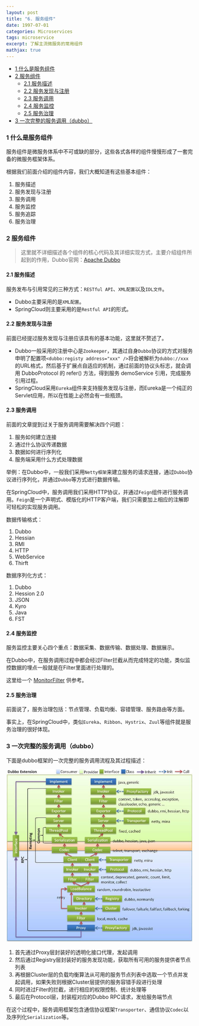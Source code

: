 ```yaml
---
layout: post
title: "6. 服务组件"
date: 1997-07-01
categories: Microservices
tags: microservice
excerpt: 了解主流微服务的常用组件
mathjax: true
---
```


- [1 什么是服务组件](#1-什么是服务组件)
- [2 服务组件](#2-服务组件)
  - [2.1 服务描述](#21-服务描述)
  - [2.2 服务发现与注册](#22-服务发现与注册)
  - [2.3 服务调用](#23-服务调用)
  - [2.4 服务监控](#24-服务监控)
  - [2.5 服务治理](#25-服务治理)
- [3 一次完整的服务调用（dubbo）](#3-一次完整的服务调用dubbo)

### 1 什么是服务组件

服务组件是微服务体系中不可或缺的部分，这些各式各样的组件慢慢形成了一套完备的微服务框架体系。

根据我们前面介绍的组件内容，我们大概知道有这些基本组件：

1. 服务描述
2. 服务发现与注册
3. 服务调用
4. 服务监控
5. 服务追踪
6. 服务治理

### 2 服务组件

> 这里就不详细描述各个组件的核心代码及其详细实现方式，主要介绍组件所起到的作用，Dubbo官网：[Apache Dubbo](http://dubbo.apache.org/en-us/)

#### 2.1 服务描述

服务发布与引用常见的三种方式：`RESTful API`、`XML配置`以及`IDL文件`。

* Dubbo主要采用的是`XML配置`。
* SpringCloud则主要采用的是`Restful API`的形式。

#### 2.2 服务发现与注册

前面已经提过服务发现与注册应该具有的基本功能，这里就不赘述了。

* Dubbo一般采用的注册中心是`Zookeeper`，其通过自身`Dubbo`协议的方式对服务申明了配置项`<dubbo:registy address="xxx" />`将会被解析为`dubbo://xxx`的URL格式，然后基于扩展点自适应的机制，通过前面的协议头标志，就会调用 DubboProtocol 的 refer() 方法，得到服务 demoService 引用，完成服务引用过程。
* SpringCloud采用`Eureka`组件来支持服务发现与注册，而Eureka是一个纯正的Servlet应用，所以在性能上必然会有一些瓶颈。

#### 2.3 服务调用

前面的文章提到过关于服务调用需要解决四个问题：

1. 服务如何建立连接
2. 通过什么协议传递数据
3. 数据如何进行序列化
4. 服务端采用什么方式处理数据

举例：在Dubbo中，一般我们采用`Netty框架`来建立服务的请求连接，通过`Dubbo`协议进行序列化，并通过`Dubbo`等方式进行数据传输。

在SpringCloud中，服务调用我们采用HTTP协议，并通过`Feign`组件进行服务调用。`Feign`是一个声明式、模版化的HTTP客户端，我们只需要加上相应的注解即可轻松的实现服务调用。

数据传输格式：

1. Dubbo
2. Hessian
3. RMI
4. HTTP
5. WebService
6. Thirft

数据序列化方式：

1. Dubbo
2. Hession 2.0
3. JSON
4. Kyro
5. Java
6. FST

#### 2.4 服务监控

服务监控主要关心四个重点：数据采集、数据传输、数据处理、数据展示。

在Dubbo中，在服务调用过程中都会经过Filter拦截从而完成特定的功能，类似监控数据的埋点一般就是在Filter里面进行处理的。

这里给一个 [MonitorFilter](https://github.com/apache/incubator-dubbo/blob/7a48fac84b14ac6a21c1bdfc5958705dd8dda84d/dubbo-monitor/dubbo-monitor-api/src/main/java/org/apache/dubbo/monitor/support/MonitorFilter.java) 供参考。

#### 2.5 服务治理

前面说了，服务治理包括：节点管理、负载均衡、容错管理、服务路由等方面。

事实上，在SpringCloud中，类似`Eureka`、`Ribbon`、`Hystrix`、`Zuul`等组件就是服务治理的很好体现。

### 3 一次完整的服务调用（dubbo）

下面是dubbo框架的一次完整的服务调用流程及其过程描述：

![dubbo_rpc](../../images/microservice/dubbo_rpc.jpg)

1. 首先通过Proxy层封装好的透明化接口代理，发起调用
2. 然后通过Registry层封装好的服务发现功能，获取所有可用的服务提供者节点列表
3. 再根据Cluster层的负载均衡算法从可用的服务节点列表中选取一个节点并发起调用，如果失败则根据Cluster层提供的服务容错手段进行处理
4. 同时进过Filter的拦截，进行相应的权限控制、统计处理等
5. 最后在Protocol层，封装程对应的Dubbo RPC请求，发给服务端节点

在这个过程中，服务调用框架包含通信协议框架`Transporter`、通信协议`Codec`以及序列化`Serialization`等。